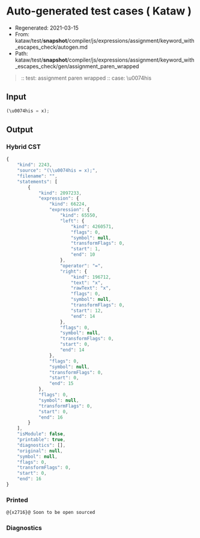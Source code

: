 # Auto-generated test cases ( Kataw )
- Regenerated: 2021-03-15
- From: kataw/test/__snapshot__/compiler/js/expressions/assignment/keyword_with_escapes_check/autogen.md
- Path: kataw/test/__snapshot__/compiler/js/expressions/assignment/keyword_with_escapes_check/gen/assignment_paren_wrapped
> :: test: assignment paren wrapped
> :: case: \u0074his
## Input

`````js
(\u0074his = x);
`````

## Output

### Hybrid CST

```javascript
{
    "kind": 2243,
    "source": "(\\u0074his = x);",
    "filename": "",
    "statements": [
        {
            "kind": 2097233,
            "expression": {
                "kind": 66224,
                "expression": {
                    "kind": 65550,
                    "left": {
                        "kind": 4260571,
                        "flags": 0,
                        "symbol": null,
                        "transformFlags": 0,
                        "start": 1,
                        "end": 10
                    },
                    "operator": "=",
                    "right": {
                        "kind": 196712,
                        "text": "x",
                        "rawText": "x",
                        "flags": 0,
                        "symbol": null,
                        "transformFlags": 0,
                        "start": 12,
                        "end": 14
                    },
                    "flags": 0,
                    "symbol": null,
                    "transformFlags": 0,
                    "start": 0,
                    "end": 14
                },
                "flags": 0,
                "symbol": null,
                "transformFlags": 0,
                "start": 0,
                "end": 15
            },
            "flags": 0,
            "symbol": null,
            "transformFlags": 0,
            "start": 0,
            "end": 16
        }
    ],
    "isModule": false,
    "printable": true,
    "diagnostics": [],
    "original": null,
    "symbol": null,
    "flags": 0,
    "transformFlags": 0,
    "start": 0,
    "end": 16
}
```

### Printed

```javascript
@{x2716}@ Soon to be open sourced
```

### Diagnostics

```javascript

```

